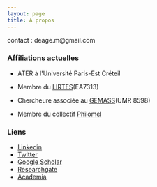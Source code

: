 ```yaml
---
layout: page
title: A propos
---
```



<div class="message">
  contact : deage.m@gmail.com
</div>


### Affiliations actuelles

* ATER à l'Université Paris-Est Créteil

* Membre du [LIRTES](https://lirtes.u-pec.fr/)(EA7313)

* Chercheure associée au [GEMASS](https://www.gemass.fr/margot-deage)(UMR 8598)

* Membre du collectif [Philomel](https://philomel.hypotheses.org/annuaire/profil-de-margot-deage)


### Liens

* [Linkedin](https://www.linkedin.com/in/margot-d%C3%A9age-435a3a170/?originalSubdomain=fr)
* [Twitter](https://twitter.com/stalkologist)
* [Google Scholar](https://scholar.google.fr/citations?user=CwkHhTcAAAAJ&hl=fr)
* [Researchgate](https://www.researchgate.net/profile/Margot-Deage)
* [Academia](https://u-pec.academia.edu/MargotD%C3%A9age)
 
 

